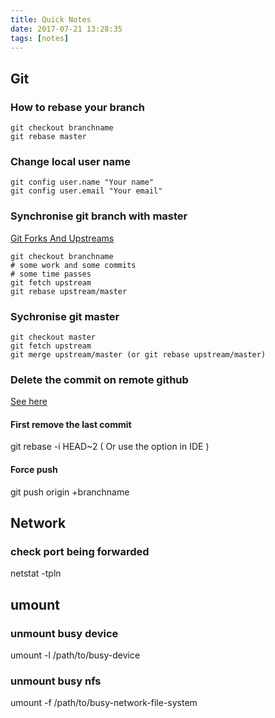 ```yaml
---
title: Quick Notes
date: 2017-07-21 13:28:35
tags: [notes]
---
```

<!-- toc -->

## Git

### How to rebase your branch

```
git checkout branchname
git rebase master
```

### Change local user name

```
git config user.name "Your name"
git config user.email "Your email"
```
### Synchronise git branch with master
[Git Forks And Upstreams](https://www.atlassian.com/git/articles/git-forks-and-upstreams)

```
git checkout branchname
# some work and some commits
# some time passes
git fetch upstream
git rebase upstream/master
```

### Sychronise git master

```
git checkout master
git fetch upstream
git merge upstream/master (or git rebase upstream/master)
```

### Delete the commit on remote github

[See here](https://stackoverflow.com/questions/448919/how-can-i-remove-a-commit-on-github)

#### First remove the last commit
git rebase -i HEAD~2 ( Or use the option in IDE )

#### Force push

git push origin +branchname

## Network

### check port being forwarded

netstat -tpln

## umount

### unmount busy device
umount -l /path/to/busy-device

### unmount busy nfs
umount -f /path/to/busy-network-file-system

